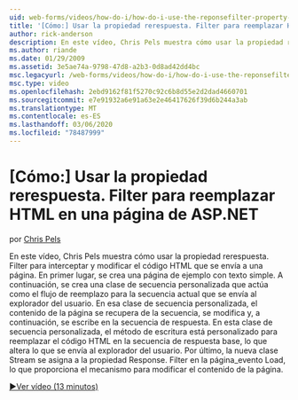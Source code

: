 ```yaml
---
uid: web-forms/videos/how-do-i/how-do-i-use-the-reponsefilter-property-to-replace-html-in-an-aspnet-page
title: '[Cómo:] Usar la propiedad rerespuesta. Filter para reemplazar HTML en una página ASP.NET | Microsoft Docs'
author: rick-anderson
description: En este vídeo, Chris Pels muestra cómo usar la propiedad rerespuesta. Filter para interceptar y modificar el código HTML que se envía a una página. En primer lugar, se crea una página de ejemplo...
ms.author: riande
ms.date: 01/29/2009
ms.assetid: 3e5ae74a-9798-47d8-a2b3-0d8ad42dd4bc
msc.legacyurl: /web-forms/videos/how-do-i/how-do-i-use-the-reponsefilter-property-to-replace-html-in-an-aspnet-page
msc.type: video
ms.openlocfilehash: 2ebd9162f81f5270c92c6b8d55e2d2dad4660701
ms.sourcegitcommit: e7e91932a6e91a63e2e46417626f39d6b244a3ab
ms.translationtype: MT
ms.contentlocale: es-ES
ms.lasthandoff: 03/06/2020
ms.locfileid: "78487999"
---
```

# <a name="how-do-i-use-the-reponsefilter-property-to-replace-html-in-an-aspnet-page"></a>[Cómo:] Usar la propiedad rerespuesta. Filter para reemplazar HTML en una página de ASP.NET

por [Chris Pels](https://twitter.com/chrispels)

En este vídeo, Chris Pels muestra cómo usar la propiedad rerespuesta. Filter para interceptar y modificar el código HTML que se envía a una página. En primer lugar, se crea una página de ejemplo con texto simple. A continuación, se crea una clase de secuencia personalizada que actúa como el flujo de reemplazo para la secuencia actual que se envía al explorador del usuario. En esa clase de secuencia personalizada, el contenido de la página se recupera de la secuencia, se modifica y, a continuación, se escribe en la secuencia de respuesta. En esta clase de secuencia personalizada, el método de escritura está personalizado para reemplazar el código HTML en la secuencia de respuesta base, lo que altera lo que se envía al explorador del usuario. Por último, la nueva clase Stream se asigna a la propiedad Response. Filter en la página\_evento Load, lo que proporciona el mecanismo para modificar el contenido de la página.

[&#9654;Ver vídeo (13 minutos)](https://channel9.msdn.com/Blogs/ASP-NET-Site-Videos/how-do-i-use-the-reponsefilter-property-to-replace-html-in-an-aspnet-page)
